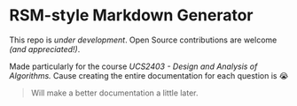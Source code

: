 # RSM-style Markdown Generator

This repo is *under development*. Open Source contributions are welcome *(and appreciated!)*.  

Made particularly for the course *UCS2403 - Design and Analysis of Algorithms.* Cause creating the entire documentation for each question is 😭  

> Will make a better documentation a little later.  